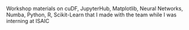 Workshop materials on cuDF, JupyterHub, Matplotlib, Neural Networks, Numba, Python, R, Scikit-Learn that I made with the team while I was interning at ISAIC
